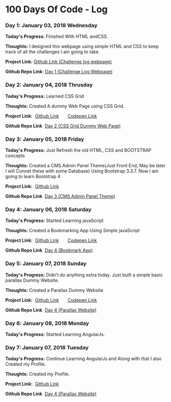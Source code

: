 # 100 Days Of Code - Log

### Day 1: January 03, 2018 Wednesday


**Today's Progress**: Finished With HTML andCSS.

**Thoughts:** I designed this webpage using simple HTML and CSS to keep track of all the challenges I am going to take.

**Project Link:** [Github Link (Challenge log webpage)](http://khudania.github.io/Challenge-log-webpage)

**Github Repo Link:** [Day 1 (Challenge Log Webpage)](https://github.com/khudania/Challenge-log-webpage)


### Day 2: January 04, 2018 Thrusday

**Today's Progress:** Learned CSS Grid

**Thoughts:** Created A dummy Web Page using CSS Grid.

**Project Link:** &nbsp;[Github Link](https://khudania.github.io/css-grid-sample-webpage)   &nbsp;&nbsp;&nbsp;&nbsp;&nbsp;      [Codepen Link](https://codepen.io/hkhudania/pen/ppWybV)

**Github Repo Link** &nbsp;[Day 2 (CSS Grid Dummy Web Page)](https://github.com/khudania/css-grid-sample-webpage)


### Day 3: January 05, 2018 Friday

**Today's Progress:** Just Refresh the old HTML, CSS and BOOTSTRAP  concepts

**Thoughts:** Created a CMS Admin Panel Theme(Just Front End, May be later I will Connet these with some Database) Using Bootstrap 3.3.7.  Now I am going to learn Bootstrap 4

**Project Link:** &nbsp;[Github Link](https://khudania.github.io/CMS-admin-panel-theme)   

**Github Repo Link** &nbsp;[Day 3 (CMS Admin Panel Theme)](https://github.com/khudania/CMS-admin-panel-theme)


### Day 4: January 06, 2018 Saturday

**Today's Progress:** Started Learning javaScript

**Thoughts:** Created a Bookmarking App Using Simple javaScript

**Project Link:** &nbsp;[Github Link](https://khudania.github.io/bookmark-app)   &nbsp;&nbsp;&nbsp;&nbsp;&nbsp;      [Codepen Link](https://codepen.io/hkhudania/full/BJmddX)

**Github Repo Link** &nbsp;[Day 4 (Bookmark App)](https://github.com/khudania/bookmark-app)



### Day 5: January 07, 2018 Sunday

**Today's Progress:** Didn't do anything extra today. Just built a simple basic parallax Dummy Website.

**Thoughts:** Created a Parallax Dummy Website

**Project Link:** &nbsp;[Github Link](https://khudania.github.io/basic-parallex-website/)   &nbsp;&nbsp;&nbsp;&nbsp;&nbsp;      [Codepen Link](https://codepen.io/hkhudania/full/jYaJqv)

**Github Repo Link** &nbsp;[Day 4 (Parallax Website)](https://github.com/khudania/basic-parallex-website)

### Day 6: January 08, 2018 Monday

**Today's Progress:** Started Learning AngularJs.

### Day 7: January 07, 2018 Tuesday

**Today's Progress:** Continue Learning AngularJs and Along with that I also Created my Profile.

**Thoughts:** Created my Profile.

**Project Link:** &nbsp;[Github Link](https://khudania.github.io/Profile/)

**Github Repo Link** &nbsp;[Day 4 (Parallax Website)](https://github.com/khudania/Profile)





